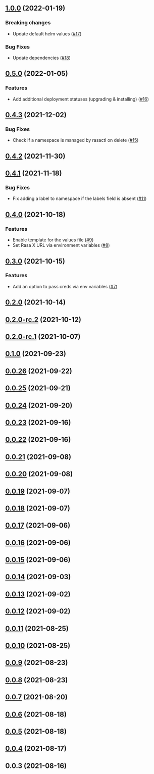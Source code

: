 
<a name="1.0.0"></a>
## [1.0.0](https://github.com/RasaHQ/rasactl/compare/0.5.0...1.0.0) (2022-01-19)

### Breaking changes

* Update default helm values ([#17](https://github.com/RasaHQ/rasactl/issues/17))

### Bug Fixes

* Update dependencies ([#18](https://github.com/RasaHQ/rasactl/issues/18))


<a name="0.5.0"></a>
## [0.5.0](https://github.com/RasaHQ/rasactl/compare/0.4.3...0.5.0) (2022-01-05)

### Features

* Add additional deployment statuses (upgrading & installing) ([#16](https://github.com/RasaHQ/rasactl/issues/16))


<a name="0.4.3"></a>
## [0.4.3](https://github.com/RasaHQ/rasactl/compare/0.4.2...0.4.3) (2021-12-02)

### Bug Fixes

* Check if a namespace is managed by rasactl on delete ([#15](https://github.com/RasaHQ/rasactl/issues/15))


<a name="0.4.2"></a>
## [0.4.2](https://github.com/RasaHQ/rasactl/compare/0.4.1...0.4.2) (2021-11-30)


<a name="0.4.1"></a>
## [0.4.1](https://github.com/RasaHQ/rasactl/compare/0.4.0...0.4.1) (2021-11-18)

### Bug Fixes

* Fix adding a label to namespace if the labels field is absent ([#11](https://github.com/RasaHQ/rasactl/issues/11))


<a name="0.4.0"></a>
## [0.4.0](https://github.com/RasaHQ/rasactl/compare/0.3.0...0.4.0) (2021-10-18)

### Features

* Enable template for the values file ([#9](https://github.com/RasaHQ/rasactl/issues/9))
* Set Rasa X URL via environment variables  ([#8](https://github.com/RasaHQ/rasactl/issues/8))


<a name="0.3.0"></a>
## [0.3.0](https://github.com/RasaHQ/rasactl/compare/0.2.0...0.3.0) (2021-10-15)

### Features

* Add an option to pass creds via env variables ([#7](https://github.com/RasaHQ/rasactl/issues/7))


<a name="0.2.0"></a>
## [0.2.0](https://github.com/RasaHQ/rasactl/compare/0.2.0-rc.2...0.2.0) (2021-10-14)


<a name="0.2.0-rc.2"></a>
## [0.2.0-rc.2](https://github.com/RasaHQ/rasactl/compare/0.2.0-rc.1...0.2.0-rc.2) (2021-10-12)


<a name="0.2.0-rc.1"></a>
## [0.2.0-rc.1](https://github.com/RasaHQ/rasactl/compare/0.1.0...0.2.0-rc.1) (2021-10-07)


<a name="0.1.0"></a>
## [0.1.0](https://github.com/RasaHQ/rasactl/compare/0.0.26...0.1.0) (2021-09-23)


<a name="0.0.26"></a>
## [0.0.26](https://github.com/RasaHQ/rasactl/compare/0.0.25...0.0.26) (2021-09-22)


<a name="0.0.25"></a>
## [0.0.25](https://github.com/RasaHQ/rasactl/compare/0.0.24...0.0.25) (2021-09-21)


<a name="0.0.24"></a>
## [0.0.24](https://github.com/RasaHQ/rasactl/compare/0.0.23...0.0.24) (2021-09-20)


<a name="0.0.23"></a>
## [0.0.23](https://github.com/RasaHQ/rasactl/compare/0.0.22...0.0.23) (2021-09-16)


<a name="0.0.22"></a>
## [0.0.22](https://github.com/RasaHQ/rasactl/compare/0.0.21...0.0.22) (2021-09-16)


<a name="0.0.21"></a>
## [0.0.21](https://github.com/RasaHQ/rasactl/compare/0.0.20...0.0.21) (2021-09-08)


<a name="0.0.20"></a>
## [0.0.20](https://github.com/RasaHQ/rasactl/compare/0.0.19...0.0.20) (2021-09-08)


<a name="0.0.19"></a>
## [0.0.19](https://github.com/RasaHQ/rasactl/compare/0.0.18...0.0.19) (2021-09-07)


<a name="0.0.18"></a>
## [0.0.18](https://github.com/RasaHQ/rasactl/compare/0.0.17...0.0.18) (2021-09-07)


<a name="0.0.17"></a>
## [0.0.17](https://github.com/RasaHQ/rasactl/compare/0.0.16...0.0.17) (2021-09-06)


<a name="0.0.16"></a>
## [0.0.16](https://github.com/RasaHQ/rasactl/compare/0.0.15...0.0.16) (2021-09-06)


<a name="0.0.15"></a>
## [0.0.15](https://github.com/RasaHQ/rasactl/compare/0.0.14...0.0.15) (2021-09-06)


<a name="0.0.14"></a>
## [0.0.14](https://github.com/RasaHQ/rasactl/compare/0.0.13...0.0.14) (2021-09-03)


<a name="0.0.13"></a>
## [0.0.13](https://github.com/RasaHQ/rasactl/compare/0.0.12...0.0.13) (2021-09-02)


<a name="0.0.12"></a>
## [0.0.12](https://github.com/RasaHQ/rasactl/compare/0.0.11...0.0.12) (2021-09-02)


<a name="0.0.11"></a>
## [0.0.11](https://github.com/RasaHQ/rasactl/compare/0.0.10...0.0.11) (2021-08-25)


<a name="0.0.10"></a>
## [0.0.10](https://github.com/RasaHQ/rasactl/compare/0.0.9...0.0.10) (2021-08-25)


<a name="0.0.9"></a>
## [0.0.9](https://github.com/RasaHQ/rasactl/compare/0.0.8...0.0.9) (2021-08-23)


<a name="0.0.8"></a>
## [0.0.8](https://github.com/RasaHQ/rasactl/compare/0.0.7...0.0.8) (2021-08-23)


<a name="0.0.7"></a>
## [0.0.7](https://github.com/RasaHQ/rasactl/compare/0.0.6...0.0.7) (2021-08-20)


<a name="0.0.6"></a>
## [0.0.6](https://github.com/RasaHQ/rasactl/compare/0.0.5...0.0.6) (2021-08-18)


<a name="0.0.5"></a>
## [0.0.5](https://github.com/RasaHQ/rasactl/compare/0.0.4...0.0.5) (2021-08-18)


<a name="0.0.4"></a>
## [0.0.4](https://github.com/RasaHQ/rasactl/compare/0.0.3...0.0.4) (2021-08-17)


<a name="0.0.3"></a>
## 0.0.3 (2021-08-16)

